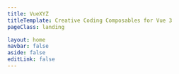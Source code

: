 ```yaml
---
title: VueXYZ
titleTemplate: Creative Coding Composables for Vue 3
pageClass: landing

layout: home
navbar: false
aside: false
editLink: false
---
```


<script setup>
    import Home from '.vitepress/components/Landing.vue'
</script>

<Home />
